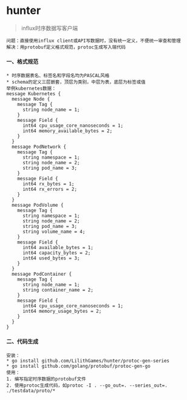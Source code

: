 # hunter

> influx时序数据写客户端

    问题：直接使用influx client或API写数据时，没有统一定义，不便统一审查和管理
    解决：用protobuf定义格式规范，protoc生成写入端代码
    
#### 一、格式规范
    * 时序数据表名、标签名和字段名均为PASCAL风格
    * schema的定义三层嵌套，顶层为类别，中层为表，底层为标签或值
    举例kubernetes数据：
    message Kubernetes {
      message Node {
        message Tag {
          string node_name = 1;
        }
        message Field {
          int64 cpu_usage_core_nanoseconds = 1;
          int64 memory_available_bytes = 2;
        }
      }
      message PodNetwork {
        message Tag {
          string namespace = 1;
          string node_name = 2;
          string pod_name = 3;
        }
        message Field {
          int64 rx_bytes = 1;
          int64 rx_errors = 2;
        }
      }
      message PodVolume {
        message Tag {
          string namespace = 1;
          string node_name = 2;
          string pod_name = 3;
          string volume_name = 4;
        }
        message Field {
          int64 available_bytes = 1;
          int64 capacity_bytes = 2;
          int64 used_bytes = 3;
        }
      }
      message PodContainer {
        message Tag {
          string node_name = 1;
          string container_name = 2;
        }
        message Field {
          int64 cpu_usage_core_nanoseconds = 1;
          int64 memory_usage_bytes = 2;
        }
      }
    }
 
 #### 二、代码生成

    安装：
    * go install github.com/LilithGames/hunter/protoc-gen-series
    * go install github.com/golang/protobuf/protoc-gen-go
    使用：
    1. 编写指定时序数据的protobuf文件
    2. 使用protoc生成代码，如protoc -I . --go_out=. --series_out=. ./testdata/proto/*